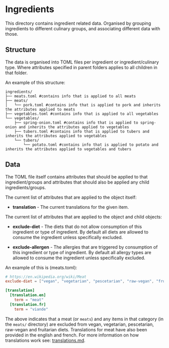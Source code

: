 Ingredients
===========

This directory contains ingredient related data. Organised by grouping ingredients to different culinary groups, and associating different data with those.

Structure
---------

The data is organised into TOML files per ingredient or ingredient/culinary type. Where attributes specified in parent folders applies to all children in that folder.

An example of this structure:

```
ingredients/
├── meats.toml #contains info that is applied to all meats
├── meats/
│   └── pork.toml #contains info that is applied to pork and inherits the attributes applied to meats
├── vegetables.toml #contains info that is applied to all vegetables
└── vegetables/
    ├── spring-onion.toml #contains info that is applied to spring-onion and inherits the attributes applied to vegetables
    ├── tubers.toml #contains info that is applied to tubers and inherits the attributes applied to vegetables
    └── tubers/
        └── potato.toml #contains info that is applied to potato and inherits the attributes applied to vegetables and tubers
```


Data
----

The TOML file itself contains attributes that should be applied to that ingredient/groups and attributes that should also be applied any child ingredients/groups.

The current list of attributes that are applied to the object itself:

* __translation__ - The current translations for the given item.

The current list of attributes that are applied to the object and child objects:

* __exclude-diet__ - The diets that do not allow consumption of this ingredient or type of ingredient. By default all diets are allowed to consume the ingredient unless specifically excluded.

* __exclude-allergen__ - The allergies that are triggered by consumption of this ingredient or type of ingredient. By default all allergy types are allowed to consume the ingredient unless specifically excluded.


An example of this is (meats.toml):

```toml
# https://en.wikipedia.org/wiki/Meat
exclude-diet = ["vegan", "vegetarian", "pescetarian", "raw-vegan", "fruitarian"]

[translation]
  [translation.en]
    term = "meat"
  [translation.fr]
    term = "viande"
```

The above indicates that a meat (or `meats`) and any items in that category (in the `meats/` directory) are excluded from vegan, vegetarian, pescetarian, raw-vegan and fruitarian diets. Translations for meat have also been provided in the english and french. For more information on how translations work see: [translations.md](../translations.md).
